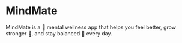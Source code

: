 # MindMate
MindMate is a 🧠 mental wellness app that helps you feel better, grow stronger 💪, and stay balanced 🌿 every day.
